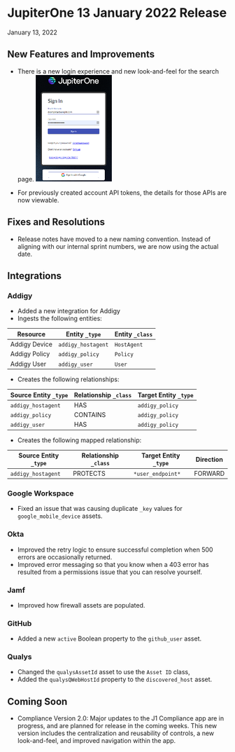 
# JupiterOne 13 January 2022 Release

January 13, 2022 

## New Features and Improvements

- There is a new login experience and new look-and-feel for the search page. 
  ![](../assets/new-login.png)

- For previously created account API tokens, the details for those APIs are now viewable. 

## Fixes and Resolutions

- Release notes have moved to a new naming convention. Instead of aligning with our internal sprint numbers, we are now using the actual date.

## Integrations

### Addigy

- Added a new integration for Addigy  
- Ingests the following entities: 

| Resource      | Entity `_type`     | Entity `_class` |
| ------------- | ------------------ | --------------- |
| Addigy Device | `addigy_hostagent` | `HostAgent`     |
| Addigy Policy | `addigy_policy`    | `Policy`        |
| Addigy User   | `addigy_user`      | `User`          |

- Creates the following relationships:

| Source Entity `_type` | Relationship `_class` | Target Entity `_type` |
| --------------------- | --------------------- | --------------------- |
| `addigy_hostagent`    | HAS                   | `addigy_policy`       |
| `addigy_policy`       | CONTAINS              | `addigy_policy`       |
| `addigy_user`         | HAS                   | `addigy_policy`       |

- Creates the following mapped relationship:

| Source Entity `_type` | Relationship `_class` | Target Entity `_type` | Direction |
| --------------------- | --------------------- | --------------------- | --------- |
| `addigy_hostagent`    | PROTECTS              | `*user_endpoint*`     | FORWARD   |

### Google Workspace

- Fixed an issue that was causing duplicate `_key` values for `google_mobile_device` assets.

### Okta

- Improved the retry logic to ensure successful completion when 500 errors are occasionally returned.
- Improved error messaging so that you know when a 403 error has resulted from a permissions issue that you can resolve yourself.

### Jamf

- Improved how firewall assets are populated.

### GitHub

- Added a new `active` Boolean property to the `github_user` asset.

### Qualys

- Changed the `qualysAssetId` asset to use the `Asset ID` class,
- Added the `qualysQWebHostId` property to the `discovered_host` asset.

## Coming Soon

- Compliance Version 2.0: Major updates to the J1 Compliance app are in progress, and are planned for release in the coming weeks. This new version includes the centralization and reusability of controls, a new look-and-feel, and improved navigation within the app.

